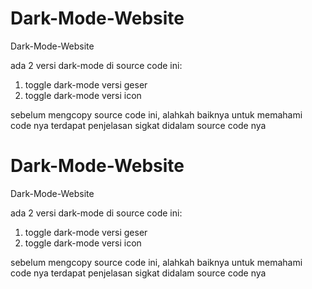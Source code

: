 # Dark-Mode-Website
Dark-Mode-Website 

ada 2 versi dark-mode di source code ini:
1. toggle dark-mode versi geser
2. toggle dark-mode versi icon

sebelum mengcopy source code ini, alahkah baiknya untuk memahami code nya
terdapat penjelasan sigkat didalam source code nya 


# Dark-Mode-Website
Dark-Mode-Website 

ada 2 versi dark-mode di source code ini:
1. toggle dark-mode versi geser
2. toggle dark-mode versi icon

sebelum mengcopy source code ini, alahkah baiknya untuk memahami code nya
terdapat penjelasan sigkat didalam source code nya 
